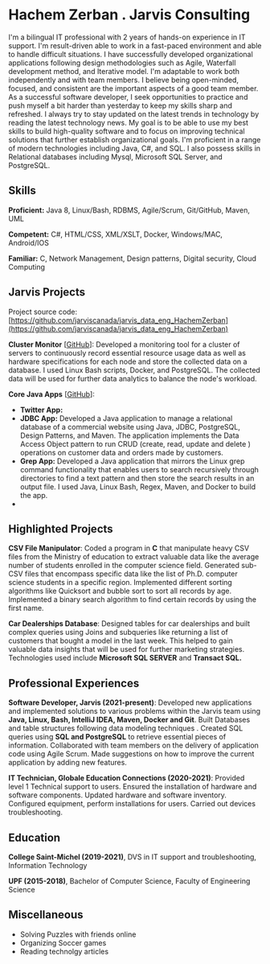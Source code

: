 # Hachem Zerban . Jarvis Consulting

I'm a bilingual IT professional with 2 years of hands-on experience in IT support. I'm result-driven able to work in a fast-paced environment and able to handle difficult situations. I have successfully developed organizational applications following design methodologies such as Agile, Waterfall development method, and Iterative model. I'm adaptable to work both independently and with team members. I believe being open-minded, focused, and consistent are the important aspects of a good team member.  As a successful software developer, I seek opportunities to practice and push myself a bit harder than yesterday to keep my skills sharp and refreshed. I always try to stay updated on the latest trends in technology by reading the latest technology news. My goal is to be able to use my best skills to build high-quality software  and  to focus on improving technical solutions that further establish organizational goals. I'm proficient in a range of modern technologies including Java, C#, and SQL. I also possess skills in Relational databases including Mysql, Microsoft SQL Server, and PostgreSQL.

## Skills

**Proficient:** Java 8, Linux/Bash, RDBMS, Agile/Scrum, Git/GitHub, Maven, UML

**Competent:** C#, HTML/CSS, XML/XSLT, Docker, Windows/MAC, Android/IOS

**Familiar:** C, Network Management, Design patterns, Digital security, Cloud Computing

## Jarvis Projects

Project source code: [https://github.com/jarviscanada/jarvis_data_eng_HachemZerban](https://github.com/jarviscanada/jarvis_data_eng_HachemZerban)


**Cluster Monitor** [[GitHub](https://github.com/jarviscanada/jarvis_data_eng_HachemZerban/tree/master/linux_sql)]: Developed a monitoring tool for a cluster of servers to continuously record essential resource usage data as well as hardware specifications for each node and store the collected data on a database. I used  Linux Bash scripts, Docker, and PostgreSQL. The collected data will be used for further data analytics to balance the node's workload.

**Core Java Apps** [[GitHub](https://github.com/jarviscanada/jarvis_data_eng_HachemZerban/tree/master/core_java)]:
      
  - **Twitter App:** 
  - **JDBC App:** Developed a Java application to manage a relational database of a commercial website using Java, JDBC, PostgreSQL, Design Patterns, and Maven. The application implements the Data Access Object pattern to run CRUD   (create, read, update and delete ) operations on customer data and orders made by customers.
  - **Grep App:** Developed a  Java application that mirrors the Linux grep command functionality that enables users to search recursively through directories to find a text pattern and then store the search results in an output file. I used Java, Linux Bash, Regex, Maven, and Docker to build the app. 
  - 


## Highlighted Projects
**CSV File Manipulator**: Coded a program in **C** that manipulate heavy CSV files from the Ministry of education to extract valuable data like the average number of students enrolled in the computer science field. Generated sub-CSV files that encompass specific data like the list of Ph.D. computer science students in a specific region. Implemented different sorting algorithms like Quicksort and bubble sort to sort all records by age. Implemented a binary search algorithm to find certain records by using the first name. 

**Car Dealerships Database**: Designed tables for car dealerships and built complex queries using Joins and subqueries like returning a list of customers that bought a model in the last week. This helped to gain valuable data insights that will be used for further marketing strategies.  Technologies used include **Microsoft SQL SERVER** and **Transact SQL.**


## Professional Experiences

**Software Developer, Jarvis (2021-present)**: Developed new applications and implemented solutions to various problems within the Jarvis team using **Java, Linux, Bash, IntelliJ IDEA, Maven, Docker and Git**. Built Databases and table structures following data modeling techniques . Created SQL queries using **SQL and PostgreSQL** to retrieve essential pieces of information. Collaborated with team members on the delivery of application code using Agile Scrum. Made suggestions on how to improve the current application by adding new features.

**IT Technician, Globale Education Connections (2020-2021)**: Provided level 1  Technical support to users. Ensured the installation of hardware and software components. Updated hardware and software inventory. Configured equipment, perform installations for users. Carried out devices troubleshooting.


## Education
**College Saint-Michel (2019-2021)**, DVS in IT support and troubleshooting, Information Technology

**UPF (2015-2018)**, Bachelor of Computer Science, Faculty of Engineering Science 


## Miscellaneous
- Solving Puzzles with friends online 
- Organizing Soccer games 
- Reading technolgy articles 
